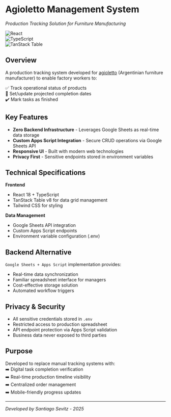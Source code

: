 # Agioletto Management System  
*Production Tracking Solution for Furniture Manufacturing*

![React](https://img.shields.io/badge/React-18.x-blue)  
![TypeScript](https://img.shields.io/badge/TypeScript-5.x-3178C6)  
![TanStack Table](https://img.shields.io/badge/TanStack_Table-v8-FF4154)  

## Overview  
A production tracking system developed for [agioletto](https://agioletto.com/) (Argentinian furniture manufacturer) to enable factory workers to:

✅ Track operational status of products  
📅 Set/update projected completion dates  
✔️ Mark tasks as finished  

## Key Features  
- **Zero Backend Infrastructure** - Leverages Google Sheets as real-time data storage  
- **Custom Apps Script Integration** - Secure CRUD operations via Google Sheets API  
- **Responsive UI** - Built with modern web technologies  
- **Privacy First** - Sensitive endpoints stored in environment variables  

## Technical Specifications  
**Frontend**  
- React 18 + TypeScript  
- TanStack Table v8 for data grid management  
- Tailwind CSS for styling  

**Data Management**  
- Google Sheets API integration  
- Custom Apps Script endpoints  
- Environment variable configuration (.env)  

## Backend Alternative  
`Google Sheets + Apps Script` implementation provides:  
- Real-time data synchronization  
- Familiar spreadsheet interface for managers  
- Cost-effective storage solution  
- Automated workflow triggers  

## Privacy & Security  
- All sensitive credentials stored in `.env`  
- Restricted access to production spreadsheet  
- API endpoint protection via Apps Script validation  
- Business data never exposed to third parties  

## Purpose  
Developed to replace manual tracking systems with:  
➡️ Digital task completion verification  
➡️ Real-time production timeline visibility  
➡️ Centralized order management  
➡️ Mobile-friendly progress updates  

---

*Developed by Santiago Sevitz - 2025*  